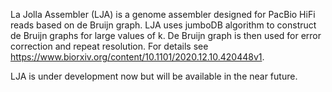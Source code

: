 La Jolla Assembler (LJA) is a genome assembler designed for PacBio HiFi reads based on de Bruijn graph. LJA uses jumboDB algorithm to construct de Bruijn graphs for large values of k. De Bruijn graph is then used for error correction and repeat resolution. For details see https://www.biorxiv.org/content/10.1101/2020.12.10.420448v1.

LJA is under development now but will be available in the near future.
